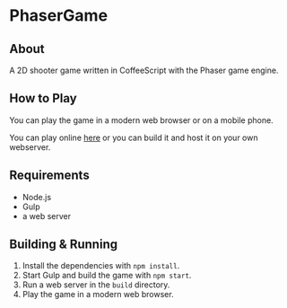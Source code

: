 # PhaserGame

## About
A 2D shooter game written in CoffeeScript with the Phaser game engine.

## How to Play
You can play the game in a modern web browser or on a mobile phone.

You can play online [here](http://michaelreiter.github.io/PhaserGame/) or you can build it and host it on your own webserver.

## Requirements
- Node.js
- Gulp
- a web server

## Building & Running
1. Install the dependencies with `npm install`.
2. Start Gulp and build the game with `npm start`.
3. Run a web server in the `build` directory.
4. Play the game in a modern web browser.